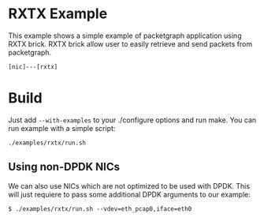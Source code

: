# RXTX Example

This example shows a simple example of packetgraph application using RXTX brick.
RXTX brick allow user to easily retrieve and send packets from packetgraph.

```
[nic]---[rxtx]
```

# Build

Just add `--with-examples` to your ./configure options and run make.
You can run example with a simple script:
```
./examples/rxtx/run.sh
```

## Using non-DPDK NICs

We can also use NICs which are not optimized to be used with DPDK.
This will just requiere to pass some additional DPDK arguments to our example:

```
$ ./examples/rxtx/run.sh --vdev=eth_pcap0,iface=eth0
```

